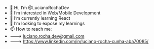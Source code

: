 - 👋 Hi, I’m @LucianoRochaDev
- 👀 I’m interested in Web/Mobile Development
- 🌱 I’m currently learning React
- 💞️ I’m looking to expose my learnings
- 📫 How to reach me:<br/>
- ---> luciano.rocha.dev@gmail.com
- ---> https://www.linkedin.com/in/luciano-rocha-cunha-aba70085/

<!---
LucianoRochaDev/LucianoRochaDev is a ✨ special ✨ repository because its `README.md` (this file) appears on your GitHub profile.
You can click the Preview link to take a look at your changes.
--->
